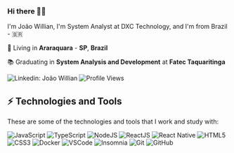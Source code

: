 ### Hi there 🤙🏽

I'm João Willian, I'm System Analyst at DXC Technology, and I'm from Brazil - 🇧🇷

🏡 Living in **Araraquara** - **SP**, **Brazil**

📚 Graduating in **System Analysis and Development** at **Fatec Taquaritinga**

![Linkedin: João Willian](https://img.shields.io/badge/-Linkedin-blue?style=flat&logo=Linkedin&logoColor=white&link=https://www.linkedin.com/in/joaowillianspejo/)
![Profile Views](https://komarev.com/ghpvc/?username=joaowillianspejo&style=flat&label=Profile+Views)

## ⚡️ Technologies and Tools

These are some of the technologies and tools that I work and study with:

![JavaScript](https://img.shields.io/badge/-JavaScript-black?style=flat&logo=javascript&link=https://github.com/topics/javascript/)
![TypeScript](https://img.shields.io/badge/-TypeScript-black?style=flat&logo=typescript&logoColor=007ACC&link=https://github.com/topics/typescript/)
![NodeJS](https://img.shields.io/badge/-NodeJS-black?style=flat&logo=node.js&link=https://github.com/topics/nodejs/)
![ReactJS](https://img.shields.io/badge/-ReactJS-black?style=flat&logo=react&link=https://github.com/topics/react/)
![React Native](https://img.shields.io/badge/-React%20Native-black?style=flat&logo=react&logoColor=62DAFC&link=https://github.com/topics/react-native/)
![HTML5](https://img.shields.io/badge/-HTML5-black?style=flat&logo=html5&link=https://github.com/topics/html/)
![CSS3](https://img.shields.io/badge/-CSS3-black?style=flat&logo=css3&logoColor=1572B6&link=https://github.com/topics/css/)
![Docker](https://img.shields.io/badge/-Docker-black?style=flat&logo=docker&link=https://github.com/topics/docker/)
![VSCode](https://img.shields.io/badge/-VSCode-black?style=flat&logo=visual-studio-code&logoColor=007ACC&link=https://code.visualstudio.com/)
![Insomnia](https://img.shields.io/badge/-Insomnia-black?style=flat&logo=insomnia&link=https://insomnia.rest/)
![Git](https://img.shields.io/badge/-Git-black?style=flat&logo=git&link=https://github.com/topics/git/)
![GitHub](https://img.shields.io/badge/-GitHub-black?style=flat&logo=github&link=https://github.com/topics/github-api/)


<!--
**joaowillianspejo/joaowillianspejo** is a ✨ _special_ ✨ repository because its `README.md` (this file) appears on your GitHub profile.

Here are some ideas to get you started:

- 🔭 I’m currently working on ...
- 🌱 I’m currently learning ...
- 👯 I’m looking to collaborate on ...
- 🤔 I’m looking for help with ...
- 💬 Ask me about ...
- 📫 How to reach me: ...
- 😄 Pronouns: ...
- ⚡ Fun fact: ...
-->
